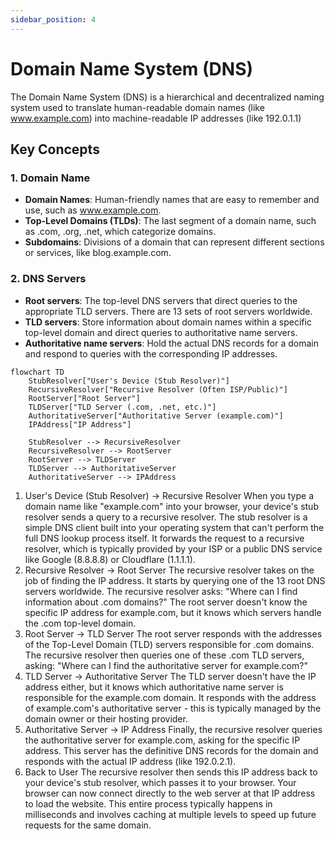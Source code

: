 ```yaml
---
sidebar_position: 4
---
```


# Domain Name System (DNS)
The Domain Name System (DNS) is a hierarchical and decentralized naming system used to translate human-readable domain names (like www.example.com) into machine-readable IP addresses (like 192.0.1.1)

## Key Concepts

### 1. Domain Name
 - **Domain Names**: Human-friendly names that are easy to remember and use, such as www.example.com.
 - **Top-Level Domains (TLDs)**: The last segment of a domain name, such as .com, .org, .net, which categorize domains.
 - **Subdomains**: Divisions of a domain that can represent different sections or services, like blog.example.com.

### 2. DNS Servers
 - **Root servers**: The top-level DNS servers that direct queries to the appropriate TLD servers. There are 13 sets of root servers worldwide.
 - **TLD servers**: Store information about domain names within a specific top-level domain and direct queries to authoritative name servers.
 - **Authoritative name servers**: Hold the actual DNS records for a domain and respond to queries with the corresponding IP addresses.

```mermaid
flowchart TD
    StubResolver["User's Device (Stub Resolver)"]
    RecursiveResolver["Recursive Resolver (Often ISP/Public)"]
    RootServer["Root Server"]
    TLDServer["TLD Server (.com, .net, etc.)"]
    AuthoritativeServer["Authoritative Server (example.com)"]
    IPAddress["IP Address"]

    StubResolver --> RecursiveResolver
    RecursiveResolver --> RootServer
    RootServer --> TLDServer
    TLDServer --> AuthoritativeServer
    AuthoritativeServer --> IPAddress
```

1. User's Device (Stub Resolver) → Recursive Resolver
When you type a domain name like "example.com" into your browser, your device's stub resolver sends a query to a recursive resolver. The stub resolver is a simple DNS client built into your operating system that can't perform the full DNS lookup process itself. It forwards the request to a recursive resolver, which is typically provided by your ISP or a public DNS service like Google (8.8.8.8) or Cloudflare (1.1.1.1).
2. Recursive Resolver → Root Server
The recursive resolver takes on the job of finding the IP address. It starts by querying one of the 13 root DNS servers worldwide. The recursive resolver asks: "Where can I find information about .com domains?" The root server doesn't know the specific IP address for example.com, but it knows which servers handle the .com top-level domain.
3. Root Server → TLD Server
The root server responds with the addresses of the Top-Level Domain (TLD) servers responsible for .com domains. The recursive resolver then queries one of these .com TLD servers, asking: "Where can I find the authoritative server for example.com?"
4. TLD Server → Authoritative Server
The TLD server doesn't have the IP address either, but it knows which authoritative name server is responsible for the example.com domain. It responds with the address of example.com's authoritative server - this is typically managed by the domain owner or their hosting provider.
5. Authoritative Server → IP Address
Finally, the recursive resolver queries the authoritative server for example.com, asking for the specific IP address. This server has the definitive DNS records for the domain and responds with the actual IP address (like 192.0.2.1).
6. Back to User
The recursive resolver then sends this IP address back to your device's stub resolver, which passes it to your browser. Your browser can now connect directly to the web server at that IP address to load the website.
This entire process typically happens in milliseconds and involves caching at multiple levels to speed up future requests for the same domain.